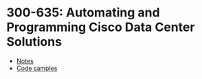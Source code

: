 # 300-635: Automating and Programming Cisco Data Center Solutions

* [Notes](notes/README.md)
* [Code samples](code_samples/README.md)
